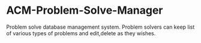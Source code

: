 # ACM-Problem-Solve-Manager
Problem solve database management system. Problem solvers can keep list of various types of problems and edit,delete as they wishes.
